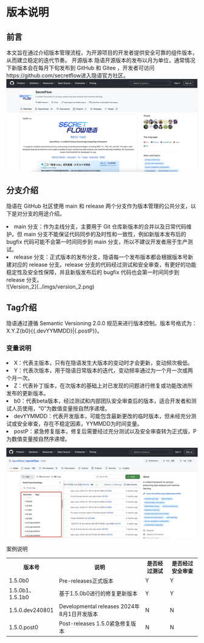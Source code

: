 # 版本说明
## 前言
本文旨在通过介绍版本管理流程，为开源项目的开发者提供安全可靠的组件版本，从而建立稳定的迭代节奏。
开源版本
隐语开源版本的发布以月为单位，通常情况下新版本会在每月下旬发布到 GitHub 和 Gitee ，开发者可访问https://github.com/secretflow进入隐语官方社区。
![Version_1](../imgs/version_1.png)
## 分支介绍
隐语在 GitHub 社区使用 main 和 release 两个分支作为版本管理的公共分支，以下是对分支的用途介绍。
  <li> main 分支：作为主线分支，主要用于 Git 仓库新版本的合并以及日常代码维护。但 main 分支不能保证代码同步的及时性和一致性，例如新版本发布后的 bugfix 代码可能不会第一时间同步到 main 分支，所以不建议开发者用于生产测试。</li>
  <li> release 分支：正式版本的发布分支，隐语每一个发布版本都会根据版本号新建对应的 release 分支。release 分支的代码经过测试和安全审查，有更好的功能稳定性及安全性保障，并且新版发布后的 bugfix 代码也会第一时间同步到 release 分支。</li>
  ![Version_2](../imgs/version_2.png)

## Tag介绍
隐语通过遵循 Semantic Versioning 2.0.0 规范来进行版本控制。版本号格式为：X.Y.Z{b0}{{.devYYMMDD}|{.postP}}。
### 变量说明
  <li>X：代表主版本，只有在隐语发生大版本的变动时才会更新，变动频次极低。</li>
  <li>Y：代表次版本，用于隐语日常版本的迭代，变动频率通过为一个月一次或两个月一次。</li>
  <li>Z：代表补丁版本，在次版本的基础上对已发现的问题进行修复或功能改进所发布的更新版本。</li>
  <li>b0：代表beta版本，经过测试和内部团队安全审查后的版本，适合开发者和测试人员使用，“0”为数值变量按自然序递增。</li>
  <li>devYYMMDD：代表开发版本，可能包含最新更改的临时版本，但未经充分测试或安全审查，存在不稳定因素，YYMMDD为时间变量。</li>
  <li>postP：紧急修复版本，修复后需要经过充分测试以及安全审查转为正式版，P为数值变量按自然序递增。</li>
 
  ![Version_3](../imgs/version_3.png)

案例说明
<table>
  <tr>
    <th>版本号</th>
    <th>说明</th>
    <th>是否经过测试</th>
    <th>是否经过安全审查</th>
  </tr>
  <tr>
    <td>1.5.0b0</td>
    <td>Pre-releases正式版本</td>
    <td>Y</td>
    <td>Y</td>
  </tr>
  <tr>
    <td>1.5.0b1、1.5.1b0</td>
    <td>基于1.5.0b0进行的修复更新版本</td>
    <td>Y</td>
    <td>Y</td>
  </tr>
  <tr>
    <td>1.5.0.dev240801</td>
    <td>Developmental releases 2024年8月1日开发版本</td>
    <td>N</td>
    <td>N</td>
  </tr>
  <tr>
    <td>1.5.0.post0</td>
    <td>Post-releases
1.5.0紧急修复版本</td>
    <td>N</td>
    <td>N</td>
  </tr>
</table>
